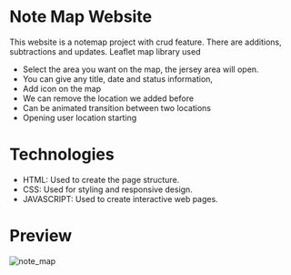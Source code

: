 # Note Map Website
This website is a notemap project with crud feature. There are additions, subtractions and updates. Leaflet map library used
* Select the area you want on the map, the jersey area will open.
* You can give any title, date and status information, 
* Add icon on the map
* We can remove the location we added before
* Can be animated transition between two locations
* Opening user location starting

# Technologies
<ul>
	<li>HTML: Used to create the page structure.</li>
	<li>CSS: Used for styling and responsive design.</li>
 	<li>JAVASCRIPT: Used to create interactive web pages.</li>
</ul>


# Preview
![note_map](https://github.com/user-attachments/assets/ed1aa462-14cd-4bbd-8bcc-71a67b5cbaf0)
